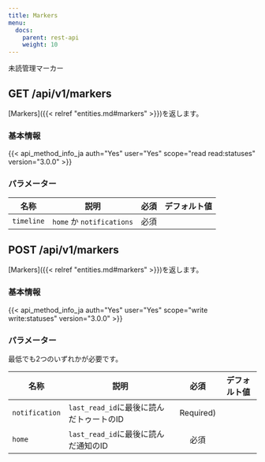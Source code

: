 ```yaml
---
title: Markers
menu:
  docs:
    parent: rest-api
    weight: 10
---
```


未読管理マーカー

## GET /api/v1/markers

[Markers]({{< relref "entities.md#markers" >}})を返します。

### 基本情報

{{< api_method_info_ja auth="Yes" user="Yes" scope="read read:statuses" version="3.0.0" >}}

### パラメーター

|名称|説明|必須|デフォルト値|
|----|-----------|:------:|:-----:|
| `timeline` | `home` か `notifications` | 必須 ||

## POST /api/v1/markers

[Markers]({{< relref "entities.md#markers" >}})を返します。

### 基本情報

{{< api_method_info_ja auth="Yes" user="Yes" scope="write write:statuses" version="3.0.0" >}}

### パラメーター

最低でも2つのいずれかが必要です。

|名称|説明|必須|デフォルト値|
|----|-----------|:------:|:-----:|
| `notification` | `last_read_id`に最後に読んだトゥートのID | Required) ||
| `home` | `last_read_id`に最後に読んだ通知のID | 必須 ||
